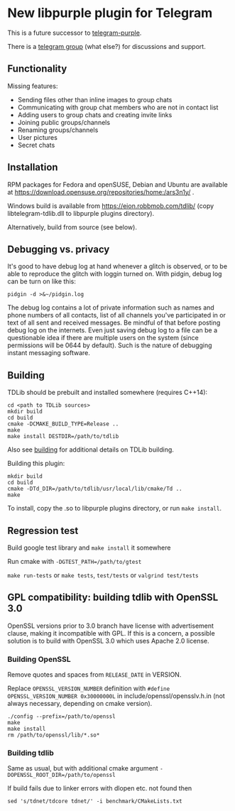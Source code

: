 # New libpurple plugin for Telegram

This is a future successor to [telegram-purple](https://github.com/majn/telegram-purple).

There is a [telegram group](https://t.me/joinchat/BuRiSBO0mMw7Lxy0ufVO5g) (what else?) for discussions and support.

## Functionality

Missing features:
* Sending files other than inline images to group chats
* Communicating with group chat members who are not in contact list
* Adding users to group chats and creating invite links
* Joining public groups/channels
* Renaming groups/channels
* User pictures
* Secret chats

## Installation

RPM packages for Fedora and openSUSE, Debian and Ubuntu are available at https://download.opensuse.org/repositories/home:/ars3n1y/ .

Windows build is available from https://eion.robbmob.com/tdlib/ (copy libtelegram-tdlib.dll to libpurple plugins directory).

Alternatively, build from source (see below).

## Debugging vs. privacy

It's good to have debug log at hand whenever a glitch is observed, or to be able to reproduce the glitch with loggin turned on. With pidgin, debug log can be turn on like this:
```
pidgin -d >&~/pidgin.log
```

The debug log contains a lot of private information such as names and phone numbers of all contacts, list of all channels you've participated in or text of all sent and received messages. Be mindful of that before posting debug log on the internets. Even just saving debug log to a file can be a questionable idea if there are multiple users on the system (since permissions will be 0644 by default). Such is the nature of debugging instant messaging software.

## Building

TDLib should be prebuilt and installed somewhere (requires C++14):
```
cd <path to TDLib sources>
mkdir build
cd build
cmake -DCMAKE_BUILD_TYPE=Release ..
make
make install DESTDIR=/path/to/tdlib
```
Also see [building](https://github.com/tdlib/td#building) for additional details on TDLib building.

Building this plugin:
```
mkdir build
cd build
cmake -DTd_DIR=/path/to/tdlib/usr/local/lib/cmake/Td ..
make
```

To install, copy the .so to libpurple plugins directory, or run `make install`.

## Regression test

Build google test library and `make install` it somewhere

Run cmake with `-DGTEST_PATH=/path/to/gtest`

`make run-tests` or `make tests`, `test/tests` or `valgrind test/tests`

## GPL compatibility: building tdlib with OpenSSL 3.0

OpenSSL versions prior to 3.0 branch have license with advertisement clause, making it incompatible with GPL. If this is a concern, a possible solution is to build with OpenSSL 3.0 which uses Apache 2.0 license.

### Building OpenSSL

Remove quotes and spaces from `RELEASE_DATE` in VERSION.

Replace `OPENSSL_VERSION_NUMBER` definition with `#define OPENSSL_VERSION_NUMBER 0x30000000L` in include/openssl/opensslv.h.in (not always necessary, depending on cmake version).

```
./config --prefix=/path/to/openssl
make
make install
rm /path/to/openssl/lib/*.so*
```

### Building tdlib

Same as usual, but with additional cmake argument `-DOPENSSL_ROOT_DIR=/path/to/openssl`

If build fails due to linker errors with dlopen etc. not found then

```
sed 's/tdnet/tdcore tdnet/' -i benchmark/CMakeLists.txt
```
